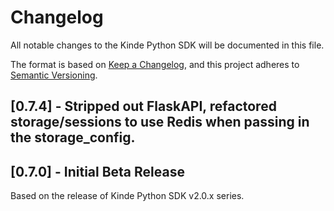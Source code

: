 # Changelog

All notable changes to the Kinde Python SDK will be documented in this file.

The format is based on [Keep a Changelog](https://keepachangelog.com/en/1.0.0/),
and this project adheres to [Semantic Versioning](https://semver.org/spec/v2.0.0.html).

## [0.7.4] - Stripped out FlaskAPI, refactored storage/sessions to use Redis when passing in the storage_config.

## [0.7.0] - Initial Beta Release

Based on the release of Kinde Python SDK v2.0.x series. 